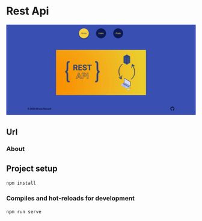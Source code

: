 # Rest Api

![Screen Project](./src/Assets/Images/Screen-Project.png)

## Url

### About

## Project setup
```
npm install
```

### Compiles and hot-reloads for development
```
npm run serve
```